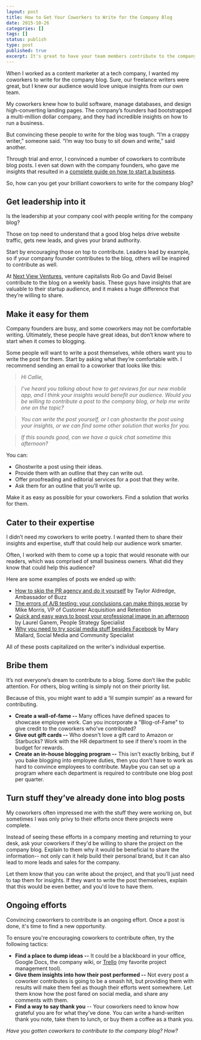 ```yaml
---
layout: post
title: How to Get Your Coworkers to Write for the Company Blog
date: 2015-10-26
categories: []
tags: []
status: publish
type: post
published: true
excerpt: It's great to have your team members contribute to the company blog, but it can take some convincing. In this post, I offer my insights on how you can encourage your team to contribute to the company blog.
---
```


When I worked as a content marketer at a tech company, I wanted my coworkers to write for the company blog. Sure, our freelance writers were great, but I knew our audience would love unique insights from our own team.

My coworkers knew how to build software, manage databases, and design high-converting landing pages. The company’s founders had bootstrapped a multi-million dollar company, and they had incredible insights on how to run a business.

But convincing these people to write for the blog was tough. “I’m a crappy writer,” someone said. “I’m way too busy to sit down and write,” said another.

Through trial and error, I convinced a number of coworkers to contribute blog posts. I even sat down with the company founders, who gave me insights that resulted in a [complete guide on how to start a business](http://grasshopper.com/resources/jump-starting-and-growing-your-business/).

So, how can you get your brilliant coworkers to write for the company blog?

## Get leadership into it

Is the leadership at your company cool with people writing for the company blog? 

Those on top need to understand that a good blog helps drive website traffic, gets new leads, and gives your brand authority. 

Start by encouraging those on top to contribute. Leaders lead by example, so if your company founder contributes to the blog, others will be inspired to contribute as well. 

At [Next View Ventures](http://nextviewventures.com/), venture capitalists Rob Go and David Beisel contribute to the blog on a weekly basis. These guys have insights that are valuable to their startup audience, and it makes a huge difference that they’re willing to share.

## Make it easy for them

Company founders are busy, and some coworkers may not be comfortable writing. Ultimately, these people have great ideas, but don’t know where to start when it comes to blogging.

Some people will want to write a post themselves, while others want you to write the post for them. Start by asking what they’re comfortable with. I recommend sending an email to a coworker that looks like this:

>*Hi Callie,*

>*I’ve heard you talking about how to get reviews for our new mobile app, and I think your insights would benefit our audience. Would you be willing to contribute a post to the company blog, or help me write one on the topic?*

>*You can write the post yourself, or I can ghostwrite the post using your insights, or we can find some other solution that works for you.* 

>*If this sounds good, can we have a quick chat sometime this afternoon?* 

You can:

* Ghostwrite a post using their ideas.
* Provide them with an outline that they can write out.
* Offer proofreading and editorial services for a post that they write.
* Ask them for an outline that you’ll write up.

Make it as easy as possible for your coworkers. Find a solution that works for them.

## Cater to their expertise
I didn’t need my coworkers to write poetry. I wanted them to share their insights and expertise, stuff that could help our audience work smarter.

Often, I worked with them to come up a topic that would resonate with our readers, which was comprised of small business owners. What did they know that could help this audience?

Here are some examples of posts we ended up with:

* [How to skip the PR agency and do it yourself](http://grasshopper.com/blog/how-to-skip-the-pr-agency-and-do-it-yourself/) by Taylor Aldredge, Ambassador of Buzz
* [The errors of A/B testing: your conclusions can make things worse](http://grasshopper.com/blog/the-errors-of-ab-testing-your-conclusions-can-make-things-worse/) by Mike Morris, VP of Customer Acquisition and Retention
* [Quick and easy ways to boost your professional image in an afternoon](http://grasshopper.com/blog/you-posted-what-quick-easy-ways-to-boost-your-professional-image-in-an-afternoon/) by Laurel Ganem, People Strategy Specialist
* [Why you need to try social media stuff besides Facebook](http://grasshopper.com/blog/why-you-need-to-try-social-media-stuff-besides-facebook-and-how-to-do-it/) by Mary Mallard, Social Media and Community Specialist

All of these posts capitalized on the writer's individual expertise.

## Bribe them
It’s not everyone’s dream to contribute to a blog. Some don’t like the public attention. For others, blog writing is simply not on their priority list. 

Because of this, you might want to add a ‘lil sumpin sumpin’ as a reward for contributing. 

* __Create a wall-of-fame --__ Many offices have defined spaces to showcase employee work. Can you incorporate a "Blog-of-Fame" to give credit to the coworkers who've contributed?
* __Give out gift cards --__ Who doesn't love a gift card to Amazon or Starbucks? Work with the HR department to see if there's room in the budget for rewards.
* __Create an in-house blogging program --__ This isn't exactly bribing, but if you bake blogging into employee duties, then you don't have to work as hard to convince employees to contribute. Maybe you can set up a program where each department is required to contribute one blog post per quarter.

## Turn stuff they’ve already done into blog posts

My coworkers often impressed me with the stuff they were working on, but sometimes I was only privy to their efforts once there projects were complete.

Instead of seeing these efforts in a company meeting and returning to your desk, ask your coworkers if they'd be willing to share the project on the company blog. Explain to them why it would be beneficial to share the information-- not only can it help build their personal brand, but it can also lead to more leads and sales for the company. 

Let them know that you can write about the project, and that you'll just need to tap them for insights. If they want to write the post themselves, explain that this would be even better, and you'd love to have them.


## Ongoing efforts

Convincing coworrkers to contribute is an ongoing effort. Once a post is done, it's time to find a new opportunity. 

To ensure you're encouraging coworkers to contribute often, try the following tactics:

* __Find a place to dump ideas --__ It could be a blackboard in your office, Google Docs, the company wiki,  or [Trello](http://trello.com/) (my favorite project management tool). 
* __Give them insights into how their post performed --__ Not every post a coworker contributes is going to be a smash hit, but providing them with results will make them feel as though their efforts went somewhere. Let them know how the post fared on social media, and share any comments with them.
* __Find a way to say thank you__ -- Your coworkers need to know how grateful you are for what they've done. You can write a hand-written thank you note, take them to lunch, or buy them a coffee as a thank you.

*Have you gotten coworkers to contribute to the company blog? How?* 
